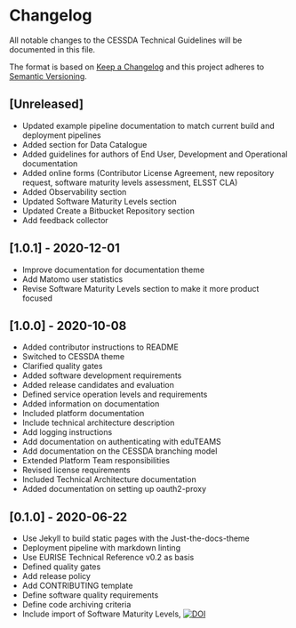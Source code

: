 # Changelog

All notable changes to the CESSDA Technical Guidelines will be documented in this file.

The format is based on [Keep a Changelog](http://keepachangelog.com/en/1.0.0/)
and this project adheres to [Semantic Versioning](http://semver.org/spec/v2.0.0.html).

## [Unreleased]

* Updated example pipeline documentation to match current build and deployment pipelines
* Added section for Data Catalogue
* Added guidelines for authors of End User, Development and Operational documentation
* Added online forms (Contributor License Agreement, new repository request, software maturity levels assessment, ELSST CLA)
* Added Observability section
* Updated Software Maturity Levels section
* Updated Create a Bitbucket Repository section
* Add feedback collector

## [1.0.1] - 2020-12-01

* Improve documentation for documentation theme
* Add Matomo user statistics
* Revise Software Maturity Levels section to make it more product focused

## [1.0.0] - 2020-10-08

* Added contributor instructions to README
* Switched to CESSDA theme
* Clarified quality gates
* Added software development requirements
* Added release candidates and evaluation
* Defined service operation levels and requirements
* Added information on documentation
* Included platform documentation
* Include technical architecture description
* Add logging instructions
* Add documentation on authenticating with eduTEAMS
* Add documentation on the CESSDA branching model
* Extended Platform Team responsibilities
* Revised license requirements
* Included Technical Architecture documentation
* Added documentation on setting up oauth2-proxy

## [0.1.0] - 2020-06-22

* Use Jekyll to build static pages with the Just-the-docs-theme
* Deployment pipeline with markdown linting
* Use EURISE Technical Reference v0.2 as basis
* Defined quality gates
* Add release policy
* Add CONTRIBUTING template
* Define software quality requirements
* Define code archiving criteria
* Include import of Software Maturity Levels, [![DOI](https://zenodo.org/badge/DOI/10.5281/zenodo.2614050.svg)](https://doi.org/10.5281/zenodo.2614050)
